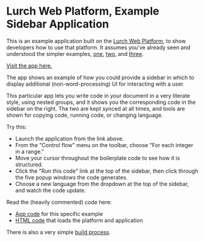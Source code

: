 
# Lurch Web Platform, Example Sidebar Application

This is an example application built on the
[Lurch Web Platform](https://github.com/lurchmath/lurch),
to show developers how to use that platform.  It assumes you've already
seen and understood the simpler examples,
[one](https://github.com/lurchmath/lwp-example-simple),
[two](https://github.com/lurchmath/lwp-example-complex), and
[three](https://github.com/lurchmath/lwp-example-math).

[Visit the app here.](https://lurchmath.github.io/lwp-example-sidebar)

The app shows an example of how you could provide a sidebar in which to
display additional (non-word-processing) UI for interacting with a user.

This particular app lets you write code in your document in a very literate
style, using nested groups, and it shows you the corresponding code in the
sidebar on the right.  The two are kept synced at all times, and tools are
shown for copying code, running code, or changing language.

Try this:

 * Launch the application from the link above.
 * From the "Control flow" menu on the toolbar, choose
   "For each integer in a range."
 * Move your cursor throughout the boilerplate code to see how it is
   structured.
 * Click the "Run this code" link at the top of the sidebar, then click
   through the five popup windows the code generates.
 * Choose a new language from the dropdown at the top of the sidebar, and
   watch the code update.

Read the (heavily commented) code here:

 * [App code](lwp-example-sidebar.litcoffee) for this specific example
 * [HTML code](index.html) that loads the platform and application

There is also a very simple [build process](gulpfile.litcoffee).

